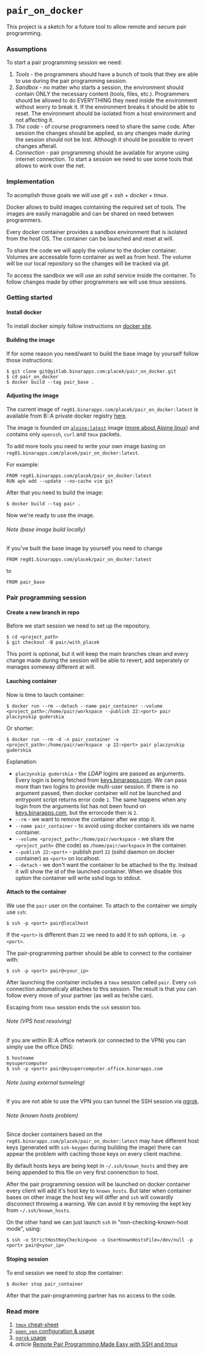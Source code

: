 # `pair_on_docker`

This project is a sketch for a future tool to allow remote and secure pair programming.

### Assumptions

To start a pair programming session we need:

1. *Tools* - the programmers should have a bunch of tools that they are able to use during the pair programming session.
2. *Sandbox* - no matter who starts a session, the environment should contain ONLY the necessary content (tools, files, etc.). Programmers should be allowed to do EVERYTHING they need inside the environment without worry to break it. If the environment breaks it should be able to reset. The environment should be isolated from a host environment and not affecting it.
3. *The code* - of course programmers need to share the same code. After session the changes should be applied, so any changes made during the session should not be lost. Although it should be possible to revert changes afterall.
4. *Connection* - pair programming should be available for anyone using internet connection. To start a session we need to use some tools that allows to work over the net.

### Implementation

To acomplish those goals we will use _git_ + _ssh_ + _docker_ + _tmux_.

Docker allows to build images cointaining the required set of tools. The images are easily managable and can be shared on need between programmers.

Every docker container provides a sandbox environment that is isolated from the host OS. The container can be launched and reset at will.

To share the code we will apply the _volume_ to the docker container. Volumes are accessable form container as well as from host. The volume will be our local repository so the changes will be tracked via _git_.

To access the sandbox we will use an _sshd_ service inside the container. To follow changes made by other programmers we will use _tmux_ sessions.

### Getting started

#### Install docker

To install docker simply follow instructions on [docker site](https://store.docker.com/editions/community/docker-ce-desktop-mac?tab=description).

#### Building the image

If for some reason you need/want to build the base image by yourself follow those instructions:

    $ git clone git@gitlab.binarapps.com:placek/pair_on_docker.git
    $ cd pair_on_docker
    $ docker build --tag pair_base .

#### Adjusting the image

The current image of `reg01.binarapps.com/placek/pair_on_docker:latest` is available from B::A private docker registry [here](http://reg01.binarapps.com/repo/tags/placek%252Fpair_on_docker).

The image is founded on [`alpine:latest`](https://hub.docker.com/_/alpine/) image ([more about Alpine linux](https://alpinelinux.org)) and contains only `openssh`, `curl` and `tmux` packets.

To add more tools you need to write your own image basing on `reg01.binarapps.com/placek/pair_on_docker:latest`.

For example:

```docker
FROM reg01.binarapps.com/placek/pair_on_docker:latest
RUN apk add --update --no-cache vim git
```

After that you need to build the image:

    $ docker build --tag pair .

Now we're ready to use the image.

###### Note (base image build locally)

If you've built the base image by yourself you need to change

```docker
FROM reg01.binarapps.com/placek/pair_on_docker:latest
```

to
```docker
FROM pair_base
```

### Pair programming session

#### Create a new branch in repo

Before we start session we need to set up the repository.

    $ cd <project_path>
    $ git checkout -B pair/with_placek

This point is optional, but it will keep the main branches clean and every change made during the session will be able to revert, add seperately or manages someway different at will. 

#### Lauching container

Now is time to lauch container:

    $ docker run --rm --detach --name pair_container --volume <project_path>:/home/pair/workspace --publish 22:<port> pair placzynskip guderskia

Or shorter:

    $ docker run --rm -d -n pair_container -v <project_path>:/home/pair/workspace -p 22:<port> pair placzynskip guderskia

Explanation:
 * `placzynskip guderskia` - the _LDAP_ logins are passed as arguments. Every login is being fetched from [keys.binarapps.com](keys.binarapps.com). We can pass more than two logins to provide multi-user session. If there is no argument passed, then docker container will not be launched and entrypoint script returns error code `1`. The same happens when any login from the arguments list has not been found on [keys.binarapps.com](keys.binarapps.com), but the errorcode then is `2`.
 * `--rm` - we want to remove the container after we stop it.
 * `--name pair_container` - to avoid using docker containers ids we name container.
 * `--volume <project_path>:/home/pair/workspace` - we share the `<project_path>` (the code) as `/home/pair/workspace` in the container.
 * `--publish 22:<port>` - publish port `22` (sshd daemon on docker container) as `<port>` on localhost.
 * `--detach` - we don't want the container to be attached to the tty. Instead it will show the id of the launched container. When we disable this option the container will write sshd logs to stdout.

#### Attach to the container

We use the `pair` user on the container. To attach to the container we simply use `ssh`:

    $ ssh -p <port> pair@localhost

If the `<port>` is different than `22` we need to add it to ssh options, i.e. `-p <port>`.

The pair-programming partner should be able to connect to the container with:

    $ ssh -p <port> pair@<your_ip>

After launching the container includes a `tmux` session called `pair`. Every `ssh` connection automaticaly attaches to this session. The result is that you can follow every move of your partner (as well as he/she can).

Escaping from `tmux` session ends the `ssh` session too.

###### Note (VPS host resolving)

If you are within B::A office network (or connected to the VPN) you can simply use the office DNS:

    $ hostname
    mysupercomputer
    $ ssh -p <port> pair@mysupercomputer.office.binarapps.com

###### Note (using external tunneling)

If you are not able to use the VPN you can tunnel the SSH session via [ngrok](https://ngrok.com).

###### Note (known hosts problem)

Since docker containers based on the `reg01.binarapps.com/placek/pair_on_docker:latest` may have different host keys (generated with `ssh-keygen` during building the image) there can appear the problem with caching those keys on every client machine.

By default hosts keys are being kept in `~/.ssh/known_hosts` and they are being appended to this file on very first connenction to host.

After the pair programming session will be launched on docker container every client will add it's host key to `known_hosts`. But later when container bases on other image the host key will differ and `ssh` will cowardly disconnect throwing a warning. We can avoid it by removing the kept key from `~/.ssh/known_hosts`.

On the other hand we can just launch `ssh` in "non-checking-known-host mode", using:

    $ ssh -o StrictHostKeyChecking=no -o UserKnownHostsFile=/dev/null -p <port> pair@<your_ip>

#### Stoping session

To end session we need to stop the container:

    $ docker stop pair_container

After that the pair-programming partner has no access to the code.

### Read more

1. [`tmux` cheat-sheet](https://meerkat.binarapps.com/kd/guides/tmux-cheatsheet)
2. [`open_vpn` configuration & usage](https://meerkat.binarapps.com/kd/guides/openvpn)
3. [`ngrok` usage](https://ngrok.com/docs#getting-started)
4. _article_ [Remote Pair Programming Made Easy with SSH and tmux](http://hamvocke.com/blog/remote-pair-programming-with-tmux/)
